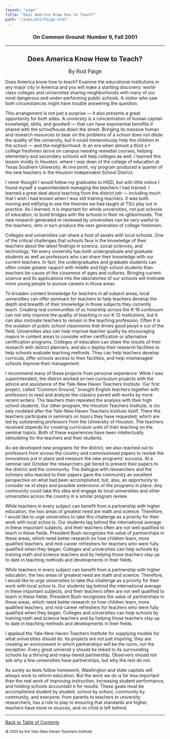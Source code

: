 ```yaml
---
layout: "page"
title: "Does America Know How to Teach?"
path: "/pubs/A22/Paige.html"
---
```

<main>
<h3 align="CENTER">On Common Ground: Number 9, Fall 2001</h3>
<hr/>
<h2 align="CENTER"> Does America Know How to Teach?</h2>
<p align="CENTER"><big>By Rod Paige</big></p>
<p>Does America know how to teach? Examine the educational institutions in any major city in America and you will make a startling discovery: world-class colleges and universities sharing neighborhoods with many of our most dangerous and under-performing 
public schools. A visitor who saw both circumstances might have trouble answering the question. 
</p>
<p>This arrangement is not just a surprise — it also presents a great opportunity for both sides. A university is a concentration of human capital-knowledge, skills, and goodwill — that can have exponential benefits if shared with the schoolhouse down the
street. Bringing its massive human and research resources to bear on the problems of a school does not dilute the quality of the university, but it could tremendously help the children in the school — and the neighborhood. In an era when almost a third o
f college freshmen arrive on campus needing remedial courses, helping elementary and secondary schools will help colleges as well.
I learned this lesson vividly in Houston, where I was dean of the college of education at Texas Southern University. At one point, my program produced a quarter of the new teachers in the Houston Independent School District.
</p>
<p>I never thought I would follow my graduates to HISD, but with little notice I found myself a superintendent managing the teachers I had trained. I learned a great deal about teaching from the district job — including much that I wish I had known when I
was still training teachers. It was both moving and edifying to see the theories we had taught at TSU play out in practice. As I learned, it is important for whole universities, not just schools of education, to build bridges with the schools in their ne
ighborhoods. The new research generated or reviewed by universities can be very useful to the teachers, who in turn produce the next generation of college freshmen.
</p>
<p>Colleges and universities can share a host of assets with local schools. One of the critical challenges that schools face is the knowledge of their teachers about the latest findings in science, social sciences, and technology. Yet every university has
both undergraduate and graduate students as well as professors who can share their knowledge with our current teachers. In fact, the undergraduates and graduate students can often create greater rapport with middle and high school students than teachers 
be-cause of the closeness of ages and cultures. Bringing current science and its applications into the laboratories of our schools will motivate more young people to pursue careers in those areas. 
</p>
<p>To broaden content knowledge for teachers in all subject areas, local universities can offer seminars for teachers to help teachers develop the depth and breadth of their knowledge in those subjects they currently teach. Creating real communities of sc
holarship across the K-16 continuum can not only improve the quality of teaching in our K-12 institutions, but it can also motivate teachers to remain in the teaching profession. Often it is the isolation of public school classrooms that drives good peopl
e out of the field.
Universities also can help improve teacher quality by encouraging majors in content areas to consider either certification or alternative certification programs. Colleges of education can share the results of their research with district planners, and als
o deploy their research facilities to help schools evaluate teaching methods. They can help teachers develop curricula, offer schools access to their facilities, and help mismanaged schools improve their management. 
</p>
<p>I recommend many of these projects from personal experience. While I was superintendent, the district worked on two curriculum projects with the advice and assistance of the Yale-New Haven Teachers Institute. Our first project, called “Common Ground,” 
brought English teachers together with professors to read and analyze the classics paired with works by more recent writers. The teachers then repeated the analysis with their high school students. Our other program, the Houston Teachers Institute, is clo
sely modeled after the Yale-New Haven Teachers Institute itself. There the teachers participate in seminars on topics they have requested, which are led by outstanding professors from the University of Houston. The teachers received stipends for creating 
curriculum units of their teaching on the seminar topics. Both of these experiences have been intellectually stimulating for the teachers and their students. </p>
<p>As we developed new programs for the district, we also reached out to professors from across the country and commissioned papers to review the innovations put in place and measure the new programs’ success. At a seminar last October the researchers gat
hered to present their papers to the district and the community. The dialogue with researchers and the scholars who reacted to their papers gave the community an excellent perspective on what had been accomplished, but, also, an opportunity to consider ne
xt steps and possible extensions of the programs in place. Any community could take this idea and engage its local universities and other universities across the country in a similar program review.</p>
<p>While teachers in every subject can benefit from a partnership with higher education, the two areas of greatest need are math and science. Therefore, I would like to urge universities to take this challenge as a priority for their work with local schoo
ls. Our students lag behind the international average in these important subjects, and their teachers often are not well qualified to teach in these fields. President Bush recognizes the value of partnerships in these areas, which need better research on 
how children learn, more qualified teachers, and mid-career refreshers for teachers who were fully qualified when they began. 
Colleges and universities can help schools by training math and science teachers and by helping those teachers stay up to date in teaching methods and developments in their fields.
</p>
<p>While teachers in every subject can benefit from a partnership with higher education, the two areas of greatest need are math and science. Therefore, I would like to urge universities to take this challenge as a priority for their work with local schoo
ls. Our students lag behind the international average in these important subjects, and their teachers often are not well qualified to teach in these fields. President Bush recognizes the value of partnerships in these areas, which need better research on 
how children learn, more qualified teachers, and mid-career refreshers for teachers who were fully qualified when they began. 
Colleges and universities can help schools by training math and science teachers and by helping those teachers stay up to date in teaching methods and developments in their fields.
</p>
<p>I applaud the Yale-New Haven Teachers Institute for supplying models for what universities should do. Its projects are not just inspiring, they are creating an environment in which partnerships will be the norm, not the exception. Every great universit
y should be linked to its surrounding schools by a thriving and many-tiered partnership. Observers should not ask why a few universities have partnerships, but why the rest do not.</p>
<p>As surely as tests follow homework, Washington and state capitals will always work to reform education. But the work we do is far less important than the real work of improving instruction, increasing student performance, and holding schools accountabl
e for results. These goals must be accomplished student by student, school by school, community by community, and everyone, from parents to teachers to university researchers, has a role to play to ensuring that standards are higher, teachers have more re
sources, and no child is left behind.
</p>
<hr/>
<p><a href=".\">Back to Table of Contents</a></p><p><small>© 2001 by the Yale-New Haven Teachers Institute</small></p>
</main>